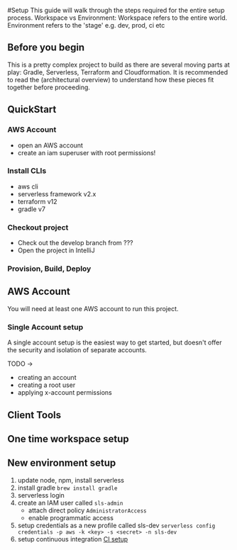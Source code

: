 #Setup
This guide will walk through the steps required for the entire setup process.
Workspace vs Environment:  Workspace refers to the entire world.  Environment refers to the 'stage' e.g. dev, prod, ci etc

## Before you begin
This is a pretty complex project to build as there are several moving parts at play:
Gradle, Serverless, Terraform and Cloudformation.  It is recommended to read the (architectural overview)
to understand how these pieces fit together before proceeding.

## QuickStart
### AWS Account
- open an AWS account
- create an iam superuser with root permissions!
### Install CLIs
- aws cli
- serverless framework v2.x
- terraform v12
- gradle v7  

### Checkout project
- Check out the develop branch from ???
- Open the project in IntelliJ

### Provision, Build, Deploy

## AWS Account 
You will need at least one AWS account to run this project.

### Single Account setup
A single account setup is the easiest way to get started, but doesn't offer the 
security and isolation of separate accounts.

TODO -> 

- creating an account
- creating a root user
- applying x-account permissions
## Client Tools

## One time workspace setup

## New environment setup
 
 1. update node, npm, install serverless
 2. install gradle `brew install gradle`
 3. serverless login
 4. create an IAM user called `sls-admin`
    - attach direct policy `AdministratorAccess`
    - enable programmatic access
 5.  setup credentials as a new profile called sls-dev `serverless config credentials -p aws -k <key> -s <secret> -n sls-dev`
 6.  setup continuous integration [CI setup](ci_setup.md)
 
